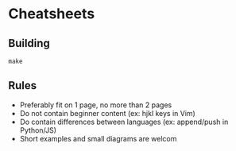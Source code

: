 # Cheatsheets

## Building

    make

## Rules

* Preferably fit on 1 page, no more than 2 pages
* Do not contain beginner content (ex: hjkl keys in Vim)
* Do contain differences between languages (ex: append/push in Python/JS)
* Short examples and small diagrams are welcom
